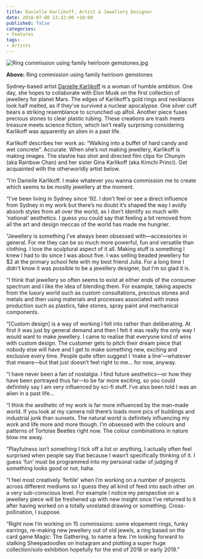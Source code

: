 ```yaml
---
title: Danielle Karlikoff, Artist & Jewellery Designer
date: 2018-07-08 13:32:00 +10:00
published: false
categories:
- Features
tags:
- Artists
---
```


![Ring commission using family heirloom gemstones.jpg](/uploads/Ring%20commission%20using%20family%20heirloom%20gemstones.jpg)

**Above:** Ring commission using family heirloom gemstones

Sydney-based artist [Danielle Karlikoff](https://www.instagram.com/computa_hydrates/?hl=en) is a woman of humble ambition. One day, she hopes to collaborate with Elon Musk on the first collection of jewellery for planet Mars. The edges of Karlikoff’s gold rings and necklaces look half melted, as if they’ve survived a nuclear apocalypse. One silver cuff bears a striking resemblance to scrunched up alfoil. Another piece fuses precious stones to clear plastic tubing. These creations are trash meets treasure meets science fiction, which isn’t really surprising considering Karlikoff was apparently an alien in a past life.

Karlikoff describes her work as: “Walking into a buffet of hard candy and wet concrete”. Accurate. When she’s not making jewellery, Karlikoff is making images. The slashie has shot and directed film clips for Chunyin (aka Rainbow Chan) and her sister Gina Karlikoff (aka Kimchi Princi). Get acquainted with the otherworldly artist below.

“I’m Danielle Karlikoff. I make whatever you wanna commission me to create which seems to be mostly jewellery at the moment.

“I’ve been living in Sydney since ‘92. I don’t feel or see a direct influence from Sydney in my work but there’s no doubt it’s shaped the way I avidly absorb styles from all over the world, as I don’t identify so much with ‘national’ aesthetics. I guess you could say that feeling a bit removed from all the art and design meccas of the world has made me hungrier.

“Jewellery is something I’ve always been obsessed with—accessories in general. For me they can be so much more powerful, fun and versatile than clothing. I love the sculptural aspect of it all. Making stuff is something I knew I had to do since I was about five. I was selling beaded jewellery for $2 at the primary school fete with my best friend Julia. For a long time I didn’t know it was possible to be a jewellery designer, but I’m so glad it is.

“I think that jewellery so often seems to exist at either ends of the consumer spectrum and I like the idea of blending them. For example, taking aspects from the luxury world such as custom consultations, precious stones and metals and then using materials and processes associated with mass production such as plastics, fake stones, spray paint and mechanical components.

“\[Custom design\] is a way of working I fell into rather than deliberating. At first it was just by general demand and then I felt it was really the only way I would want to make jewellery. I came to realise that everyone kind of wins with custom design. The customer gets to pitch their dream piece that nobody else will have and I get to make something new, exciting and exclusive every time. People quite often suggest I ‘make a line’—whatever that means—but that just doesn’t feel right to me... for now, anyway.

“I have never been a fan of nostalgia. I find future aesthetics—or how they have been portrayed thus far—to be far more exciting, so you could definitely say I am very influenced by sci-fi stuff. I’ve also been told I was an alien in a past life...

“I think the aesthetic of my work is far more influenced by the man-made world. If you look at my camera roll there’s loads more pics of buildings and industrial junk than sunsets. The natural world is definitely influencing my work and life more and more though. I’m obsessed with the colours and patterns of Tortoise Beetles right now. The colour combinations in nature blow me away.

“Playfulness isn’t something I tick off a list or anything, I actually often feel surprised when people say that because I wasn’t specifically thinking of it. I guess ‘fun’ must be programmed into my personal radar of judging if something looks good or not, haha.

“I feel most creatively ‘fertile’ when I’m working on a number of projects across different mediums so I guess they all kind of feed into each other on a very sub-conscious level. For example I notice my perspective on a jewellery piece will be freshened up with new insight once I’ve returned to it after having worked on a totally unrelated drawing or something. Cross-pollination, I suppose.

“Right now I’m working on 15 commissions: some elopement rings, funky earrings, re-making new jewellery out of old jewels, a ring based on the card game Magic: The Gathering, to name a few. I’m looking forward to stalking Sheepadoodles on Instagram and plotting a super huge collection/solo exhibition hopefully for the end of 2018 or early 2019."